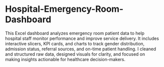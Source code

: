 # Hospital-Emergency-Room-Dashboard
This Excel dashboard analyzes emergency room patient data to help hospital staff monitor performance and improve service delivery. It includes interactive slicers, KPI cards, and charts to track gender distribution, admission status, referral sources, and on-time patient handling. I cleaned and structured raw data, designed visuals for clarity, and focused on making insights actionable for healthcare decision-makers.
